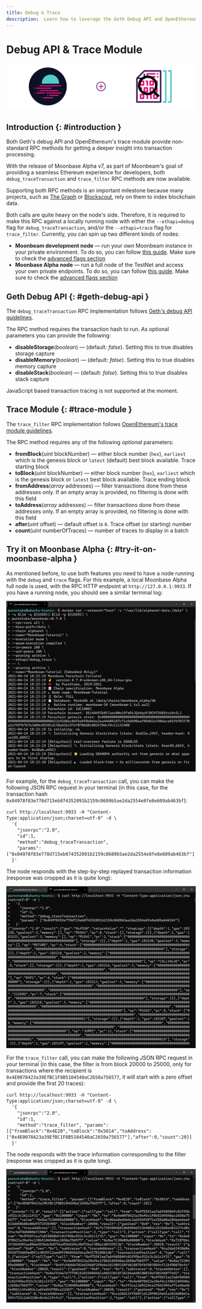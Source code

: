 ```yaml
---
title: Debug & Trace
description:  Learn how to leverage the Geth Debug API and OpenEthereum Trace module on Moonbeam
---
```


# Debug API & Trace Module

![Full Node Moonbeam Banner](/images/debugtrace/debugtrace-banner.png)

## Introduction {: #introduction } 

Both Geth's debug API and OpenEthereum's trace module provide non-standard RPC methods for getting a deeper insight into transaction processing.

With the release of Moonbase Alpha v7, as part of Moonbeam's goal of providing a seamless Ethereum experience for developers, both `debug_traceTransaction` and `trace_filter` RPC methods are now available.

Supporting both RPC methods is an important milestone because many projects, such as [The Graph](https://thegraph.com/) or [Blockscout](https://docs.blockscout.com/), rely on them to index blockchain data.

Both calls are quite heavy on the node's side. Therefore, it is required to make this RPC against a locally running node with either the `--ethapi=debug` flag for `debug_traceTransaction`, and/or the `--ethapi=trace` flag for `trace_filter`. Currently, you can spin up two different kinds of nodes:

 - **Moonbeam development node** — run your own Moonbeam instance in your private environment. To do so, you can follow [this guide](/builders/get-started/moonbeam-dev/). Make sure to check the [advanced flags section](/builders/get-started/moonbeam-dev/#advanced-flags-and-options)
 - **Moonbase Alpha node** — run a full node of the TestNet and access your own private endpoints. To do so, you can follow [this guide](/node-operators/networks/full-node/). Make sure to check the [advanced flags section](/node-operators/networks/full-node/#advanced-flags-and-options)

## Geth Debug API {: #geth-debug-api } 

The `debug_traceTransaction` RPC implementation follows [Geth's debug API guidelines](https://geth.ethereum.org/docs/rpc/ns-debug#debug_tracetransaction).

The RPC method requires the transaction hash to run. As optional parameters you can provide the following:

 - **disableStorage**(*boolean*) — (default: _false_). Setting this to true disables storage capture
 - **disableMemory**(*boolean*) — (default: _false_). Setting this to true disables memory capture
 - **disableStack**(*boolean*) — (default: _false_). Setting this to true disables stack capture

JavaScript based transaction tracing is not supported at the moment.

## Trace Module {: #trace-module } 

The `trace_filter` RPC implementation follows [OpenEthereum's trace module guidelines](https://openethereum.github.io/JSONRPC-trace-module#trace_filter).

The RPC method requires any of the following *optional* parameters:

 - **fromBlock**(*uint* blockNumber) — either block number (`hex`), `earliest` which is the genesis block or `latest` (default) best block available. Trace starting block
 - **toBlock**(*uint* blockNumber) — either block number (`hex`), `earliest` which is the genesis block or `latest` best block available. Trace ending block
 - **fromAddress**(*array* addresses) — filter transactions done from these addresses only. If an empty array is provided, no filtering is done with this field
 - **toAddress**(*array* addresses) — filter transactions done from these addresses only. If an empty array is provided, no filtering is done with this field
 - **after**(*uint* offset) — default offset is `0`. Trace offset (or starting) number
 - **count**(*uint* numberOfTraces) — number of traces to display in a batch

## Try it on Moonbase Alpha {: #try-it-on-moonbase-alpha } 

As mentioned before, to use both features you need to have a node running with the `debug` and `trace` flags. For this example, a local Moonbase Alpha full node is used, with the RPC HTTP endpoint at `http://127.0.0.1:9933`. If you have a running node, you should see a similar terminal log:

![Debug API](/images/debugtrace/debugtrace-images1.png)

For example, for the `debug_traceTransaction` call, you can make the following JSON RPC request in your terminal (in this case, for the transaction hash `0x04978f83e778d715eb074352091b2159c0689b5ae2da2554e8fe8e609ab463bf`):

```
curl http://localhost:9933 -H "Content-Type:application/json;charset=utf-8" -d \
  '{
    "jsonrpc":"2.0",
    "id":1,
    "method":"debug_traceTransaction",
    "params": ["0x04978f83e778d715eb074352091b2159c0689b5ae2da2554e8fe8e609ab463bf"]
  }'
```

The node responds with the step-by-step replayed transaction information (response was cropped as it is quite long):

![Trace Debug Node Running](/images/debugtrace/debugtrace-images2.png)

For the `trace_filter` call, you can make the following JSON RPC request in your terminal (in this case, the filter is from block 20000 to 25000, only for transactions where the recipient is  `0x4E0078423a39EfBC1F8B5104540aC2650a756577`, it will start with a zero offset and provide the first 20 traces):

```
curl http://localhost:9933 -H "Content-Type:application/json;charset=utf-8" -d \
  '{
    "jsonrpc":"2.0",
    "id":1,
    "method":"trace_filter", "params":[{"fromBlock":"0x4E20","toBlock":"0x5014","toAddress":["0x4E0078423a39EfBC1F8B5104540aC2650a756577"],"after":0,"count":20}]
  }'
```

The node responds with the trace information corresponding to the filter (response was cropped as it is quite long).

![Trace Filter Node Running](/images/debugtrace/debugtrace-images3.png)

